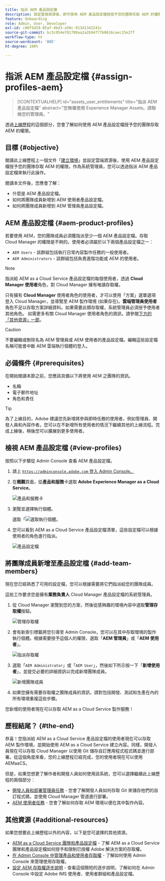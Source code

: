 ```yaml
---
title: 指派 AEM 產品設定檔
description: 設定雲端資源後，即可使用 AEM 產品設定檔授授予您的團隊存取 AEM 的權限。
feature: Onboarding
role: Admin, User, Developer
exl-id: c00f5d28-85af-4bd3-a50c-913d1342241c
source-git-commit: bc3c054e781789aa2a2b94f77b0616caec15e2ff
workflow-type: ht
source-wordcount: '885'
ht-degree: 100%

---
```


# 指派 AEM 產品設定檔 {#assign-profiles-aem}

>[!CONTEXTUALHELP]
>id="assets_user_entitlements"
>title="指派 AEM 產品設定檔"
>abstract="您無權使用 Experience Manager Assets。請聯絡您的管理員。"

透過[上線歷程](overview.md)的這個部分，您會了解如何使用 AEM 產品設定檔授予您的團隊存取 AEM 的權限。

## 目標 {#objective}

閱讀此上線歷程上一個文件「[建立環境](create-environments.md)」並設定雲端資源後，使用 AEM 產品設定檔授予您的團隊存取 AEM 的權限。作為系統管理員，您可以透過指派 AEM 產品設定檔來執行此操作。

閱讀本文件後，您應會了解：

* 什麼是 AEM 產品設定檔。
* 如何將團隊成員新增到 AEM 使用者產品設定檔。
* 如何將團隊成員新增到 AEM 管理員產品設定檔。

## AEM 產品設定檔 {#aem-product-profiles}

若要使用 AEM，您的團隊成員必須獲指派至少一個 AEM 產品設定檔。存取 Cloud Manager 的權限是不夠的。使用者必須屬於以下兩個產品設定檔之一：

* `AEM Users` - 該群組包括執行日常內容製作任務的一般使用者。
* `AEM Administrators` - 該群組包括負責進階功能或 AEM 的使用者。

>[!NOTE]
>
>指派給 AEM as a Cloud Service 產品設定檔的每個使用者，透過 **Cloud Manager 使用者**&#x200B;角色，對 Cloud Manager 擁有唯讀存取權。
>
>只有擁有 **Cloud Manager** 使用者角色的使用者，才可以使用「方案」選單選項登入 Cloud Manager，並導覽至 AEM 製作環境 (如果存在)。**雲端管理員使用者**角色不足以存取方案詳細資料。如果需要此類存取權，系統管理員必須授予使用者其他角色。
>如需更多有關 Cloud Manager 使用者角色的資訊，請參閱[下方的「其他資源」一節](#additional-resources)。

>[!CAUTION]
>
>不要編輯或刪除名為 AEM 管理員或 AEM 使用者的產品設定檔。編輯這些設定檔名稱可能會中斷 AEM 雲端執行個體的登入。

## 必備條件 {#prerequisites}

在開始閱讀本節之前，您應該具備以下將使用 AEM 之團隊的資訊。

* 名稱
* 電子郵件地址
* 角色和責任

>[!TIP]
>
>為了上線目的，Adobe 建議您先新增將參與即時任務的使用者，例如管理員、開發人員和內容作者。您可以在不新增所有使用者的情況下繼續其他的上線流程。完成上線後，稍後您可以擴展到更多使用者。

## 檢視 AEM 產品設定檔 {#view-profiles}

按照以下步驟從 Admin Console 查看 AEM 產品設定檔。

1. 請上 [`https://adminconsole.adobe.com` 登入 Admin Console。](https://adminconsole.adobe.com)

1. 在&#x200B;**概觀**&#x200B;頁面，從&#x200B;**產品和服務**&#x200B;卡選取 **Adobe Experience Manager as a Cloud Service**。

   ![產品和服務卡](/help/journey-onboarding/assets/assign-team1.png)

1. 瀏覽並選擇執行個體。

   選取「![選取執行個體](/help/journey-onboarding/assets/cloud-profiles-1.png)。

1. 您可以看到 AEM as a Cloud Service 產品設定檔清單，這些設定檔可以根據使用者的角色進行指派。

   ![產品設定檔](/help/journey-onboarding/assets/cloud-profiles-2.png)

## 將團隊成員新增至產品設定檔 {#add-team-members}

現在您已經熟悉了可用的設定檔，您可以根據需要將它們指派給您的團隊成員。

這些工作要求您是擁有&#x200B;**業務負責人** Cloud Manager 產品設定檔的系統管理員。

1. 從 Cloud Manager 瀏覽到您的方案，然後從感興趣的環境內容中選取&#x200B;**管理存取權**&#x200B;按鈕。

   ![管理存取權](/help/journey-onboarding/assets/add-team1.png)

1. 會有新索引標籤將您引導至 Admin Console，您可以在其中存取環境的製作執行個體。根據需要授予這個人的權限，選取「**AEM 管理員**」或「**AEM 使用者**」。

   ![指派存取權](/help/journey-onboarding/assets/add-team2.png)

1. 選取「`AEM Administrator`」或「`AEM User`」，然後如下所示按一下「**新增使用者**」，並提交必要的詳細資訊以完成新增團隊成員。

   ![新增團隊成員](/help/journey-onboarding/assets/add-team3.png)

1. 如果您擁有需要存取權之團隊成員的資訊，請對包括開發、測試和生產在內的所有環境重複這些步驟。

您新增的使用者現在可以存取 AEM as a Cloud Service 製作服務！

## 歷程結尾？ {#the-end}

恭喜！您指派給 AEM as a Cloud Service 產品設定檔的使用者現在可以存取 AEM 製作環境，並開始使用 AEM as a Cloud Service 建立內容。同樣，開發人員現在可以存取 Cloud Manager 以使用 Git 儲存自訂應用程式程式碼並進行部署。從這個角度來看，您的上線歷程已經完成，您的使用者現在可以使用 AEMaaCS。

但是，如果您想更了解作者和開發人員如何使用該系統，您可以選擇繼續此上線歷程的兩個部分：

* [開發人員和部署管理員任務](developers.md) - 您會了解開發人員如何存取 Git 來儲存他們的自訂程式碼，並使用 Cloud Manager 管道進行部署。
* [AEM 使用者任務](aem-users.md) - 您會了解如何存取 AEM 環境以便在其中製作內容。

## 其他資源 {#additional-resources}

如果您想要此上線歷程以外的內容，以下是您可選擇的其他資源。

* [AEM as a Cloud Service 團隊和產品設定檔](/help/onboarding/aem-cs-team-product-profiles.md) - 了解 AEM as a Cloud Service 團隊和產品設定檔如何授予和限制已授權 Adobe 解決方案的存取權。
* [在 Admin Console 中管理產品和使用者存取權](/help/security/ims-support.md#managing-products-and-user-access-in-admin-console) - 了解如何使用 Admin Console 來管理使用存取權。
* [設定 AEM 存取權逐步說明](https://experienceleague.adobe.com/docs/experience-manager-learn/cloud-service/accessing/walk-through.html) - 查看這個簡短的逐步說明，了解如何在 Admin Console 中設定 Adobe IMS 使用者、使用者群組和產品設定檔。

